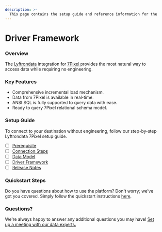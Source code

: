 ```yaml
---
description: >-
  This page contains the setup guide and reference information for the 7Pixel source connector.
---
```


# Driver Framework

### Overview

The [Lyftrondata](https://www.lyftrondata.com/) integration for [7Pixel](https://www.lyftrondata.com/integration/7pixel/)[ ](https://www.lyftrondata.com/integration/7pixel/)provides the most natural way to access data while requiring no engineering.

### Key Features

* Comprehensive incremental load mechanism.
* Data from 7Pixel is available in real-time.&#x20;
* ANSI SQL is fully supported to query data with ease.
* Ready to query 7Pixel relational schema model.

### Setup Guide

To connect to your destination without engineering, follow our step-by-step Lyftrondata 7Pixel setup guide.

* [ ] [Prerequisite](../../marketing-analytics/7pixel/prerequisite.md)
* [ ] [Connection Steps](../../marketing-analytics/7pixel/connection-steps.md)
* [ ] [Data Model](../../marketing-analytics/7pixel/data-model/)
* [ ] [Driver Framework](../../marketing-analytics/7pixel/driver-framework/)
* [ ] [Release Notes](../../marketing-analytics/7pixel/release-notes.md)

### Quickstart Steps

Do you have questions about how to use the platform? Don't worry; we've got you covered. Simply follow the quickstart instructions [here](../../../quickstart-steps.md).

### Questions? <a href="#questions" id="questions"></a>

We're always happy to answer any additional questions you may have! [Set up a meeting with our data experts.](https://www.lyftrondata.com/book-a-meeting/)


